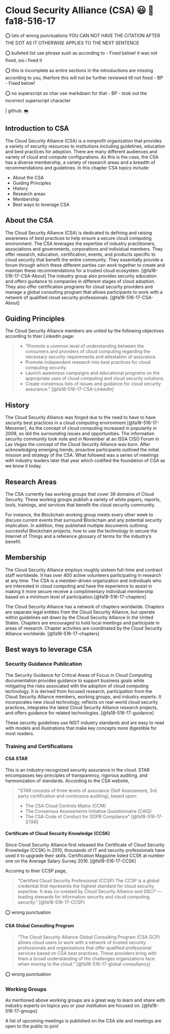 # Cloud Security Alliance (CSA) :smiley: :wave: fa18-516-17

:o:  lots of wrong punctuations YOU CAN NOT HAVE THE CITATION AFTER THE DOT AS IT OTHERWISE APPLIES TO THE NEXT SENTENCE

:o: bulleted list use phrase sush as according to - Fixed below! it was not fixed, sio i fixed it

:o: this is incomplete as entire sections in the introductions are missing according to you, therfore this will not be further reviewed till not fixed - BP - Fixed below! 

:o: no superscript as char use markdown for that - BP - took out the incorrect superscript character

| github: [:cloud:](https://github.com/cloudmesh-community/fa18-516-17/edit/master/paper/paper.md)

## Introduction to CSA

The Cloud Security Alliance (CSA) is a nonprofit organization that provides a variety of security resources to institutions including guidelines, education and best practices for adoption.  There are many different audiences and variety of cloud and compute configurations.  As this is the case, the CSA has a diverse membership, a variety of research areas and a breadth of recommendations and guidelines.  In this chapter CSA topics include:

* About the CSA
* Guiding Principles
* History
* Research areas
* Membership
* Best ways to leverage CSA

## About the CSA

The Cloud Security Alliance (CSA) is dedicated to defining and raising awareness of best practices to help ensure a secure cloud computing environment.  The CSA leverages the expertise of industry practitioners, associations and governments, corporations and individual members.  They offer research, education, certification, events, and products specific to cloud security that benefit the entire community.  They essentially provide a forum through which these different parties can work together to create and maintain these recommendations for a trusted cloud ecosystem. [@fa18-516-17-CSA-About]
The industry group also provides security education and offers guidance to companies in different stages of cloud adoption.  They also offer certification programs for cloud security providers and manage a global consulting program that allows participants to work with a network of qualified cloud security professionals. [@fa18-516-17-CSA-About]

## Guiding Principles

The Cloud Security Alliance members are united by the following objectives according to thier LinkedIn page: 

> * "Promote a common level of understanding between the consumers and providers of 
>   cloud computing regarding the necessary security requirements and attestation of assurance. 
> * Promote independent research into best practices for cloud computing security. 
> * Launch awareness campaigns and educational programs on the appropriate uses of cloud computing and cloud security solutions. 
> * Create consensus lists of issues and guidance for cloud security assurance." [@fa18-516-17-CSA-LinkedIn]

## History

The Cloud Security Alliance was forged due to the need to have to have security best practices in a cloud computing environment 
[@fa18-516-17-Messmer].  As the concept of cloud computing increased in popularity in 2008, so did the surrounding issues and opportunities.  The information security community took note and in November at an ISSA CISO Forum in Las Vegas the concept of the Cloud Security Alliance was born.  After acknowledging emerging trends, proactive participants outlined the initial mission and strategy of the CSA.   What followed was a series of meetings with industry leaders later that year which codified the foundation of CSA as we know it today. 

## Research Areas

The CSA currently has working groups that cover 38 domains of Cloud Security.  These working groups publish a variety of white papers, reports, tools, trainings, and services that benefit the cloud security community.
 
For instance, the Blockchain working group meets every other week to discuss current events that surround Blockchain and any potential security implication. In addition, they published multiple documents outlining successful Blockchain projects, how to use the technology to secure the Internet of Things and a reference glossary of terms for the industry’s benefit. 

## Membership

The Cloud Security Alliance employs roughly sixteen full-time and contract staff worldwide. It has over 400 active volunteers participating in research at any time. The CSA is a member-driven organization and individuals who are interested in cloud computing and have the experience to assist in making it more secure receive a complimentary individual membership based on a minimum level of participation.[@fa18-516-17-chapters]

The Cloud Security Alliance has a network of chapters worldwide. Chapters are separate legal entities from the Cloud Security Alliance, but operate within guidelines set down by the Cloud Security Alliance In the United States.
Chapters are encouraged to hold local meetings and participate in areas of research. Chapter activities are coordinated by the Cloud Security Alliance worldwide. [@fa18-516-17-chapters]

## Best ways to leverage CSA

### Security Guidance Publication

The Security Guidance for Critical Areas of Focus in Cloud Computing documentation provides guidance to support business goals while mitigating the risks associated with the adoption of cloud computing technology.  It is derived from focused research, participation from the Cloud Security Alliance members, working groups, and industry experts. It incorporates new cloud technology, reflects on real-world cloud security practices, integrates the latest Cloud Security Alliance research projects, and offers guidance for related technologies. [@fa18-516-17-guidance]

These security guidelines use NIST industry standards and are easy to read with models and illustrations that make key concepts more digestible for most readers.  

### Training and Certifications

#### CSA STAR 

This is an industry-recognized security assurance in the cloud. STAR encompasses key principles of transparency, rigorous auditing, and harmonization of standards.
According to the CSA website, 

> "STAR consists of three levels of assurance (Self Assessment, 3rd party certification and continuous auditing), based upon:
>
> *	The CSA Cloud Controls Matrix (CCM)
> *	The Consensus Assessments Initiative Questionnaire (CAIQ)
> *	The CSA Code of Conduct for GDPR Compliance"
> [@fa18-516-17-STAR]

#### Certificate of Cloud Security Knowledge (CCSK) 

Since Cloud Security Alliance first released the Certificate of Cloud Security Knowledge (CCSK) in 2010, thousands of IT and security professionals have used it to upgrade their skills. Certification Magazine listed CCSK at number one  on the Average Salary Survey 2016. [@fa18-516-17-CCSK]


Accoring to thier CCSP page, 

> "Certified Cloud Security Professional (CCSP) The CCSP is a global credential that represents the highest standard for cloud security expertise. It was co-created by Cloud Security Alliance and (ISC)² — leading stewards for information security and cloud computing security.” [@fa18-516-17-CCSP]

:o: wrong punctuation

#### CSA Global Consulting Program

> "The Cloud Security Alliance Global Consulting Program (CSA GCP) allows cloud users to work with a network of trusted security professionals and organizations that offer qualified professional services based on CSA best practices. These providers bring with them a broad understanding of the challenges organizations face when moving to the cloud.” [@fa18-516-17-global-consultancy]

:o: wrong punctuation

### Working Groups

As mentioned above working groups are a great way to learn and share with industry experts on topics you or your institution are focused on.  [@fa18-516-17-groups]

A list of upcoming meetings is published on the CSA site and meetings are open to the public to join!
